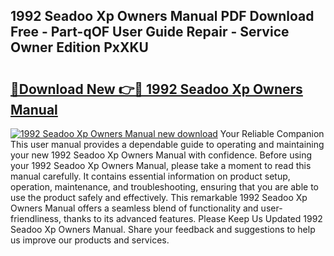 ## 1992 Seadoo Xp Owners Manual PDF Download Free - Part-qOF User Guide Repair - Service Owner Edition PxXKU

# <h2><a href="http://bc52019.oget.top/?id=1992+Seadoo+Xp+Owners+Manual">🔗Download New 👉🔴 1992 Seadoo Xp Owners Manual</a></h2>

[![1992 Seadoo Xp Owners Manual new download](https://i.imgur.com/5g1atiW.png)](http://bc52019.oget.top/?id=1992+Seadoo+Xp+Owners+Manual)
Your Reliable Companion This user manual provides a dependable guide to operating and maintaining your new 1992 Seadoo Xp Owners Manual with confidence. Before using your 1992 Seadoo Xp Owners Manual, please take a moment to read this manual carefully. It contains essential information on product setup, operation, maintenance, and troubleshooting, ensuring that you are able to use the product safely and effectively. This remarkable 1992 Seadoo Xp Owners Manual offers a seamless blend of functionality and user-friendliness, thanks to its advanced features. Please Keep Us Updated 1992 Seadoo Xp Owners Manual. Share your feedback and suggestions to help us improve our products and services.
